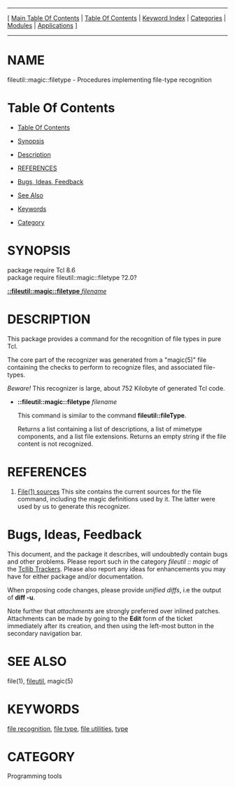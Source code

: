 
[//000000001]: # (fileutil::magic::filetype \- file utilities)
[//000000002]: # (Generated from file 'filetypes\.man' by tcllib/doctools with format 'markdown')
[//000000003]: # (fileutil::magic::filetype\(n\) 2\.0 tcllib "file utilities")

<hr> [ <a href="../../../../toc.md">Main Table Of Contents</a> &#124; <a
href="../../../toc.md">Table Of Contents</a> &#124; <a
href="../../../../index.md">Keyword Index</a> &#124; <a
href="../../../../toc0.md">Categories</a> &#124; <a
href="../../../../toc1.md">Modules</a> &#124; <a
href="../../../../toc2.md">Applications</a> ] <hr>

# NAME

fileutil::magic::filetype \- Procedures implementing file\-type recognition

# <a name='toc'></a>Table Of Contents

  - [Table Of Contents](#toc)

  - [Synopsis](#synopsis)

  - [Description](#section1)

  - [REFERENCES](#section2)

  - [Bugs, Ideas, Feedback](#section3)

  - [See Also](#seealso)

  - [Keywords](#keywords)

  - [Category](#category)

# <a name='synopsis'></a>SYNOPSIS

package require Tcl 8\.6  
package require fileutil::magic::filetype ?2\.0?  

[__::fileutil::magic::filetype__ *filename*](#1)  

# <a name='description'></a>DESCRIPTION

This package provides a command for the recognition of file types in pure Tcl\.

The core part of the recognizer was generated from a "magic\(5\)" file containing
the checks to perform to recognize files, and associated file\-types\.

*Beware\!* This recognizer is large, about 752 Kilobyte of generated Tcl code\.

  - <a name='1'></a>__::fileutil::magic::filetype__ *filename*

    This command is similar to the command __fileutil::fileType__\.

    Returns a list containing a list of descriptions, a list of mimetype
    components, and a list file extensions\. Returns an empty string if the file
    content is not recognized\.

# <a name='section2'></a>REFERENCES

  1. [File\(1\) sources](ftp://ftp\.astron\.com/pub/file/) This site contains
     the current sources for the file command, including the magic definitions
     used by it\. The latter were used by us to generate this recognizer\.

# <a name='section3'></a>Bugs, Ideas, Feedback

This document, and the package it describes, will undoubtedly contain bugs and
other problems\. Please report such in the category *fileutil :: magic* of the
[Tcllib Trackers](http://core\.tcl\.tk/tcllib/reportlist)\. Please also report
any ideas for enhancements you may have for either package and/or documentation\.

When proposing code changes, please provide *unified diffs*, i\.e the output of
__diff \-u__\.

Note further that *attachments* are strongly preferred over inlined patches\.
Attachments can be made by going to the __Edit__ form of the ticket
immediately after its creation, and then using the left\-most button in the
secondary navigation bar\.

# <a name='seealso'></a>SEE ALSO

file\(1\), [fileutil](\.\./fileutil/fileutil\.md), magic\(5\)

# <a name='keywords'></a>KEYWORDS

[file recognition](\.\./\.\./\.\./\.\./index\.md\#file\_recognition), [file
type](\.\./\.\./\.\./\.\./index\.md\#file\_type), [file
utilities](\.\./\.\./\.\./\.\./index\.md\#file\_utilities),
[type](\.\./\.\./\.\./\.\./index\.md\#type)

# <a name='category'></a>CATEGORY

Programming tools
